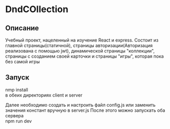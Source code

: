 <h1> DndCOllection </h1>

<h2> Описание </h2> 
Учебный проект, нацеленный на изучение React и express.
Состоит из главной страницы(статичной), страницы авторизации(Авторизация реализована с помощью jwt), динамической страницы "коллекции", страницы с созданием своей карточки и страницы "игры", которая пока без самой игры

<h2> Запуск </h2> 
    nmp install <br>
в обеих директориях client и server

Далее необходимо создать и настроить файл config.js или заменить значения констант вручную в server.js
После этого можно запускать оба сервера <br>
  npm run dev
  

